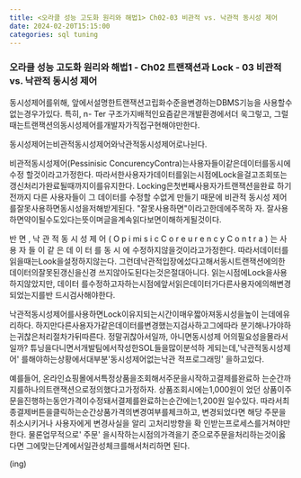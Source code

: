 ```yaml
---
title: <오라클 성능 고도화 원리와 해법1> Ch02-03 비관적 vs. 낙관적 동시성 제어
date: 2024-02-20T15:15:00
categories: sql tuning
---
```


### 오라클 성능 고도화 원리와 해법1 - Ch02 트랜잭션과 Lock - 03 비관적 vs. 낙관적 동시성 제어

동시성제어를위해, 앞에서설명한트랜잭션고립화수준을변경하는DBMS기능을 사용할수없는경우가있다. 특히, n- Ter 구조가지배적인요즘같은개발환경에서더
욱그렇고, 그럴때는트랜잭션의동시성제어를개발자가직접구현해야만한다. 

동시성제어는비관적동시성제어와낙관적동시성제어로나뉜다.

비관적동시성제어(Pessinisic ConcurencyContra)는사용자들이같은데이터를동시에 수정
할것이라고가정한다. 따라서한사용자가데이터를읽는시점에Lock을걸고조회또는 갱신처리가완료될때까지이를유지한다. Locking은첫번째사용자가트랜잭션을완료 하기 전까지 다른 사용자들이 그 데이터를 수정할 수없게 만들기 때문에 비관적 동시성
제어를잘못사용하면동시성을저해받게된다. "잘못사용하면"이라고한데에주목하 자. 잘사용하면약이될수도있다는뜻이며글을계속읽다보면이해하게될것이다.

반 면 , 낙 관 적 동 시 성 제 어 ( O p i mi s i c C o r e u r e n c y C o n t r a ) 는 사 용 자 들 이 같 은 데 이 터 를 동 시 에 수정하지않을것이라고가정한다. 따라서데이터를읽을때는Look을설정하지않는다.
그런데낙관적입장에섰다고해서동시트랜잭션에의한데이터의잘못된갱신을신경
쓰지않아도된다는것은절대아니다. 읽는시점에Lock을사용하지않았지만, 데이터 를수정하고자하는시점에앞서읽은데이터가다른사용자에의해변경되었는지를반
드시검사해야한다.

낙관적동시성제어를사용하면Lock이유지되는시간이매우짧아져동시성을높이
는데에유리하다. 하지만다른사용자가같은데이터를변경했는지검사하고그에따라 분기해나가야하는귀찮은처리절차가뒤따른다. 정말귀찮아서일까, 아니면동시성제 어의필요성을몰라서일까? 튜닝을다니면서개발팀에서작성한SOL들을많이분석하 게되는데,'낙관적동시성제어' 를해야하는상황에서대부분'동시성제어없는낙관
적프로그래밍' 을하고있다.

예를들어, 온라인쇼핑몰에서특정상품을조회해서주문을시작하고결제를완료하
는순간까지를하나의트랜잭션으로정의했다고가정하자. 상품조회시에는1,000원이 었던 상품이주문을진행하는동안가격이수정돼서결제를완료하는순간에는1,200원
일수있다. 따라서최종결제버튼을클릭하는순간상품가격의변경여부를체크하고, 변경되었다면 해당 주문을 취소시키거나 사용자에게 변경사실을 알리 고처리방향을 확
인받는프로세스를거쳐야만한다. 물론업무적으로' 주문' 을시작하는시점의가격을기 준으로주문을처리하는것이옳다면 그에맞는단계에서일관성체크를해서처리하면 된다.

(ing)
